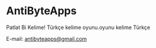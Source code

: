 # AntiByteApps

Patlat Bi Kelime!
Türkçe kelime oyunu.oyunu kelime Türkçe

E-mail: antibyteapps@gmail.com
